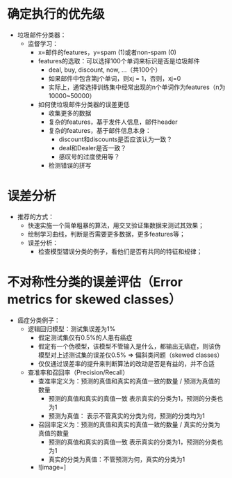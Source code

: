 # 确定执行的优先级
  + 垃圾邮件分类器：
      + 监督学习：
          + x=邮件的features，y=spam (1)或者non-spam (0)
          + features的选取：可以选择100个单词来标识是否是垃圾邮件
              + deal, buy, discount, now, ...（共100个）
              + 如果邮件中包含第j个单词，则xj = 1，否则，xj=0
              + 实际上，通常选择训练集中经常出现的n个单词作为features（n为10000~50000）
          + 如何使垃圾邮件分类器的误差更低
              + 收集更多的数据
              + 复杂的features，基于发件人信息，邮件header
              + 复杂的features，基于邮件信息本身：
                  + discount和discounts是否应该认为一致？
                  + deal和Dealer是否一致？
                  + 感叹号的过度使用等？
              + 检测错误的拼写
# 误差分析
  + 推荐的方式：
      + 快速实施一个简单粗暴的算法，用交叉验证集数据来测试其效果；
      + 绘制学习曲线，判断是否需要更多数据，更多features等；
      + 误差分析：
          + 检查模型错误分类的例子，看他们是否有共同的特征和规律；
# 不对称性分类的误差评估（Error metrics for skewed classes）
  + 癌症分类例子：
      + 逻辑回归模型：测试集误差为1%
          + 假定测试集仅有0.5%的人患有癌症
          + 假定有一个伪模型，该模型不管输入是什么，都输出无癌症，则该伪模型对上述测试集的误差仅0.5% => 偏斜类问题（skewed classes）
          + 仅仅通过误差率的提升来判断算法的改动是否是有益的，并不合适
      + 查准率和召回率（Precision/Recall）
          + 查准率定义为：预测的真值和真实的真值一致的数量 / 预测为真值的数量
              + 预测的真值和真实的真值一致 表示真实的分类为1，预测的分类也为1
              + 预测为真值： 表示不管真实的分类为何，预测的分类均为1
          + 召回率定义为：预测的真值和真实的真值一致的数量 / 真实的分类为真值的数量
              + 预测的真值和真实的真值一致 表示真实的分类为1，预测的分类也为1
              + 真实的分类为真值：不管预测为何，真实的分类为1
          + ![image=]
# 
